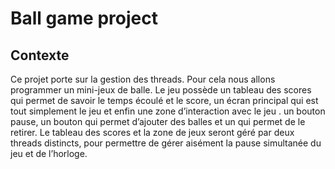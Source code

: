 # Ball game project
## Contexte
  Ce projet porte sur la gestion des threads. Pour cela nous allons programmer un mini-jeux de balle. Le jeu possède un tableau des scores qui permet de savoir le temps écoulé et le score, un écran principal qui est tout simplement le jeu et enfin une zone d’interaction avec le jeu . un bouton pause, un bouton qui permet d’ajouter des balles et un qui permet de le retirer. Le tableau des scores et la zone de jeux seront géré par deux threads distincts, pour permettre de gérer aisément la pause simultanée du jeu et de l’horloge. 
